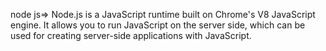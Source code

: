 node js=>
Node.js is a JavaScript runtime built on Chrome's V8 JavaScript engine. It allows you to run JavaScript on the server side, which can be used for creating server-side applications with JavaScript.

